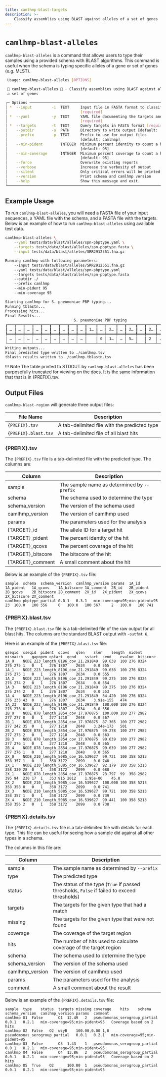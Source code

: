 ```yaml
---
title: camlhmp-blast-targets
description: >-
    Classify assemblies using BLAST against alleles of a set of genes
---
```


# `camlhmp-blast-alleles`

`camlhmp-blast-alleles` is a command that allows users to type their samples using a provided
schema with BLAST algorithms. This command is useful when the schema is typing specific alleles
of a gene or set of genes (e.g. MLST).

```bash
 Usage: camlhmp-blast-alleles [OPTIONS]

 🐪 camlhmp-blast-alleles 🐪 - Classify assemblies using BLAST against alleles of
 a set of genes

╭─ Options ──────────────────────────────────────────────────────────────────────╮
│ *  --input         -i  TEXT     Input file in FASTA format to classify         │
│                                 [required]                                     │
│ *  --yaml          -y  TEXT     YAML file documenting the targets and types    │
│                                 [required]                                     │
│ *  --targets       -t  TEXT     Query targets in FASTA format [required]       │
│    --outdir        -o  PATH     Directory to write output [default: ./]        │
│    --prefix        -p  TEXT     Prefix to use for output files                 │
│                                 [default: camlhmp]                             │
│    --min-pident        INTEGER  Minimum percent identity to count a hit        │
│                                 [default: 95]                                  │
│    --min-coverage      INTEGER  Minimum percent coverage to count a hit        │
│                                 [default: 95]                                  │
│    --force                      Overwrite existing reports                     │
│    --verbose                    Increase the verbosity of output               │
│    --silent                     Only critical errors will be printed           │
│    --version                    Print schema and camlhmp version               │
│    --help                       Show this message and exit.                    │
╰────────────────────────────────────────────────────────────────────────────────╯
```

## Example Usage

To run `camlhmp-blast-alleles`, you will need a FASTA file of your input sequences, a YAML
file with the schema, and a FASTA file with the targets. Below is an example of how to run
`camlhmp-blast-alleles` using available test data.

```bash
camlhmp-blast-alleles \
    --yaml tests/data/blast/alleles/spn-pbptype.yaml \
    --targets tests/data/blast/alleles/spn-pbptype.fasta \
    --input tests/data/blast/alleles/SRR2912551.fna.gz

Running camlhmp with following parameters:
    --input tests/data/blast/alleles/SRR2912551.fna.gz
    --yaml tests/data/blast/alleles/spn-pbptype.yaml
    --targets tests/data/blast/alleles/spn-pbptype.fasta
    --outdir ./
    --prefix camlhmp
    --min-pident 95
    --min-coverage 95

Starting camlhmp for S. pneumoniae PBP typing...
Running tblastn...
Processing hits...
Final Results...
                               S. pneumoniae PBP typing
┏━━━┳━━━┳━━━┳━━━┳━━━┳━━━┳━━━┳━━━┳━━━┳━━━━┳━━━┳━━━━┳━━━┳━━━━┳━━━┳━━━━┳━━━┳━━━━┳━━━┳━━━━┓
┃ … ┃ … ┃ … ┃ … ┃ … ┃ … ┃ … ┃ … ┃ … ┃ 1… ┃ … ┃ 2… ┃ … ┃ 2… ┃ … ┃ 2… ┃ … ┃ 2… ┃ … ┃ 2… ┃
┡━━━╇━━━╇━━━╇━━━╇━━━╇━━━╇━━━╇━━━╇━━━╇━━━━╇━━━╇━━━━╇━━━╇━━━━╇━━━╇━━━━╇━━━╇━━━━╇━━━╇━━━━┩
│ … │ … │ … │ … │ … │ … │ … │ … │ … │    │ 0 │ 1… │ … │ 5… │   │ 2  │ … │ 1… │ … │    │
└───┴───┴───┴───┴───┴───┴───┴───┴───┴────┴───┴────┴───┴────┴───┴────┴───┴────┴───┴────┘
Writing outputs...
Final predicted type written to ./camlhmp.tsv
tblastn results written to ./camlhmp.tblastn.tsv
```

!!! Note
    The table printed to STDOUT by `camlhmp-blast-alleles` has been purposefully truncated
    for viewing on the docs. It is the same information that that is in {PREFIX}.tsv.

## Output Files

`camlhmp-blast-region` will generate three output files:

| File Name              | Description                                     |
|------------------------|-------------------------------------------------|
| `{PREFIX}.tsv`         | A tab-delimited file with the predicted type    |
| `{PREFIX}.blast.tsv`   | A tab-delimited file of all blast hits          |

### {PREFIX}.tsv

The `{PREFIX}.tsv` file is a tab-delimited file with the predicted type. The columns are:

| Column            | Description                                                        |
|-------------------|--------------------------------------------------------------------|
| sample            | The sample name as determined by `--prefix`                        |
| schema            | The schema used to determine the type                              |
| schema_version    | The version of the schema used                                     |
| camlhmp_version   | The version of camlhmp used                                        |
| params            | The parameters used for the analysis                               |
| {TARGET}_id       | The allele ID for a target hit                                     |
| {TARGET}_pident   | The percent identity of the hit                                    |
| {TARGET}_qcovs    | The percent coverage of the hit                                    |
| {TARGET}_bitscore | The bitscore of the hit                                            |
| {TARGET}_comment  | A small comment about the hit                                      |

Below is an example of the `{PREFIX}.tsv` file:

```tsv
sample	schema	schema_version	camlhmp_version	params	1A_id	1A_pident	1A_qcovs	1A_bitscore	1A_comment	2B_id	2B_pident	2B_qcovs	2B_bitscore	2B_comment	2X_id	2X_pident	2X_qcovs	2X_bitscore	2X_comment
camlhmp	pbptype_partial	0.0.1	0.3.1	min-coverage=95;min-pident=95	23	100.0	100	556		0	100.0	100	567		2	100.0	100	741	
```

### {PREFIX}.blast.tsv

The `{PREFIX}.blast.tsv` file is a tab-delimited file of the raw output for all blast hits.
The columns are the standard BLAST output with `-outfmt 6`.

Here is an example of the `{PREFIX}.blast.tsv` file:

```tsv
qseqid	sseqid	pident	qcovs	qlen	slen	length	nident	mismatch	gapopen	qstart	qend	sstart	send	evalue	bitscore
1A_0	NODE_223_length_8196_cov_21.291849	99.638	100	276	8324	276	275	1	0	1	276	1807	2634	0.0	555
1A_1	NODE_223_length_8196_cov_21.291849	99.638	100	276	8324	276	275	1	0	1	276	1807	2634	0.0	555
1A_2	NODE_223_length_8196_cov_21.291849	99.275	100	276	8324	276	274	2	0	1	276	1807	2634	0.0	554
1A_3	NODE_223_length_8196_cov_21.291849	99.275	100	276	8324	276	274	2	0	1	276	1807	2634	0.0	553
1A_4	NODE_223_length_8196_cov_21.291849	84.420	100	276	8324	276	233	43	0	1	276	1807	2634	3.91e-155	474
1A_23	NODE_223_length_8196_cov_21.291849	100.000	100	276	8324	276	276	0	0	1	276	1807	2634	0.0	556
2B_0	NODE_878_length_2854_cov_17.976875	100.000	100	277	2982	277	277	0	0	1	277	1218	2048	0.0	567
2B_1	NODE_878_length_2854_cov_17.976875	87.365	100	277	2982	277	242	35	0	1	277	1218	2048	3.24e-173	501
2B_2	NODE_878_length_2854_cov_17.976875	99.278	100	277	2982	277	275	2	0	1	277	1218	2048	0.0	563
2B_3	NODE_878_length_2854_cov_17.976875	99.639	100	277	2982	277	276	1	0	1	277	1218	2048	0.0	565
2B_4	NODE_878_length_2854_cov_17.976875	99.639	100	277	2982	277	276	1	0	1	277	1218	2048	0.0	565
2X_0	NODE_210_length_5085_cov_16.539627	99.721	100	358	5213	358	357	1	0	1	358	3172	2099	0.0	740
2X_1	NODE_210_length_5085_cov_16.539627	92.179	100	358	5213	358	330	28	0	1	358	3172	2099	0.0	688
2X_1	NODE_878_length_2854_cov_17.976875	23.797	99	358	2982	395	94	230	17	1	353	915	2012	1.95e-06	45.8
2X_2	NODE_210_length_5085_cov_16.539627	100.000	100	358	5213	358	358	0	0	1	358	3172	2099	0.0	741
2X_3	NODE_210_length_5085_cov_16.539627	99.721	100	358	5213	358	357	1	0	1	358	3172	2099	0.0	739
2X_4	NODE_210_length_5085_cov_16.539627	99.441	100	358	5213	358	356	2	0	1	358	3172	2099	0.0	738
```

### {PREFIX}.details.tsv

The `{PREFIX}.details.tsv` file is a tab-delimited file with details for each type. This file
can be useful for seeing how a sample did against all other types in a schema.

The columns in this file are:

| Column          | Description                                                        |
|-----------------|--------------------------------------------------------------------|
| sample          | The sample name as determined by `--prefix`                        |
| type            | The predicted type                                                 |
| status          | The status of the type (`True` if passed thresholds, `False` if failed to exceed thresholds) |
| targets         | The targets for the given type that had a match                    |
| missing         | The targets for the given type that were not found                 |
| coverage        | The coverage of the target region                                  |
| hits            | The number of hits used to calculate coverage of the target region |
| schema          | The schema used to determine the type                              |
| schema_version  | The version of the schema used                                     |
| camlhmp_version | The version of camlhmp used                                        |
| params          | The parameters used for the analysis                               |
| comment         | A small comment about the result                                   |

Below is an example of the `{PREFIX}.details.tsv` file:

```tsv
sample	type	status	targets	missing	coverage	hits	schema	schema_version	camlhmp_version	params	comment
camlhmp	O1	False		O1	12.49	2	pseudomonas_serogroup_partial	0.0.1	0.2.1	min-coverage=95;min-pident=95	Coverage based on 2 hits
camlhmp	O2	False	O2	wzyB	100.00,0.00	1,0	pseudomonas_serogroup_partial	0.0.1	0.2.1	min-coverage=95;min-pident=95	
camlhmp	O3	False		O3	1.43	1	pseudomonas_serogroup_partial	0.0.1	0.2.1	min-coverage=95;min-pident=95	
camlhmp	O4	False		O4	13.86	2	pseudomonas_serogroup_partial	0.0.1	0.2.1	min-coverage=95;min-pident=95	Coverage based on 2 hits
camlhmp	O5	True	O2		100.00	1	pseudomonas_serogroup_partial	0.0.1	0.2.1	min-coverage=95;min-pident=95	
```

